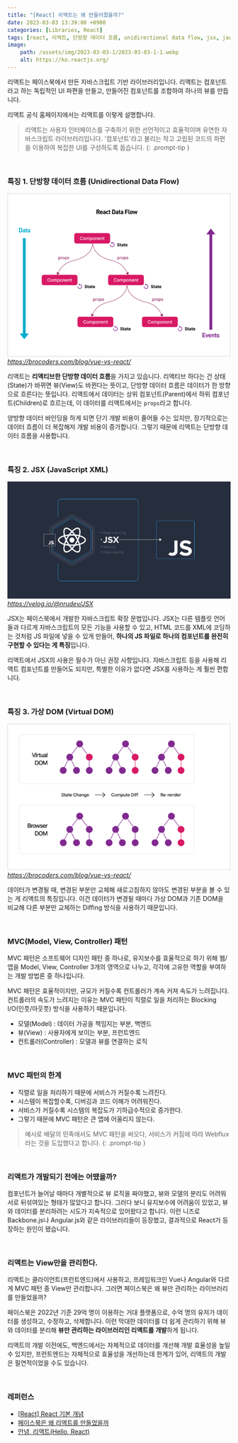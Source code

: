 ```yaml
---
title: "[React] 리액트는 왜 만들어졌을까?"
date: 2023-03-03 13:39:00 +0900
categories: [Libraries, React]
tags: [react, 리액트, 단방향 데이터 흐름, unidirectional data flow, jsx, javascript xml, virtual dom, 가상 dom, mvc pattern, mvc 패턴]
image:
    path: /assets/img/2023-03-03-1/2023-03-03-1-1.webp
    alt: https://ko.reactjs.org/
---
```


리액트는 페이스북에서 만든 자바스크립트 기반 라이브러리입니다. 리액트는 컴포넌트라고 하는 독립적인 UI 파편을 만들고, 만들어진 컴포넌트를 조합하여 하나의 뷰를 만듭니다.

리액트 공식 홈페이지에서는 리액트를 이렇게 설명합니다.

> 리액트는 사용자 인터페이스를 구축하기 위한 선언적이고 효율적이며 유연한 자바스크립트 라이브러리입니다. '컴포넌트'라고 불리는 작고 고립된 코드의 파편을 이용하여 복잡한 UI를 구성하도록 돕습니다.
{: .prompt-tip }

&nbsp;

### 특징 1. 단방향 데이터 흐름 (Unidirectional Data Flow)

![Unidirectional Data Flow](/assets/img/2023-03-03-1/2023-03-03-1-2.png)
_https://brocoders.com/blog/vue-vs-react/_

리액트는 **리액티브한 단방향 데이터 흐름**을 가지고 있습니다. 리액티브 하다는 건 상태(State)가 바뀌면 뷰(View)도 바뀐다는 뜻이고, 단방향 데이터 흐름은 데이터가 한 방향으로 흐른다는 뜻입니다. 리액트에서 데이터는 상위 컴포넌트(Parent)에서 하위 컴포넌트(Children)로 흐르는데, 이 데이터를 리액트에서는 `props`라고 합니다.

양방향 데이터 바인딩을 하게 되면 단기 개발 비용이 줄어들 수는 있지만, 장기적으로는 데이터 흐름이 더 복잡해저 개발 비용이 증가합니다. 그렇기 때문에 리액트는 단방향 데이터 흐름을 사용합니다.

&nbsp;

### 특징 2. JSX (JavaScript XML)

![JSX](/assets/img/2023-03-03-1/2023-03-03-1-3.png)
_https://velog.io/@nrudev/JSX_

JSX는 페이스북에서 개발한 자바스크립트 확장 문법입니다. JSX는 다른 템플릿 언어들과 다르게 자바스크립트의 모든 기능을 사용할 수 있고, HTML 코드를 XML에 코딩하는 것처럼 JS 파일에 넣을 수 있게 만들어, **하나의 JS 파일로 하나의 컴포넌트를 완전히 구현할 수 있다는 게 특징**입니다.

리액트에서 JSX의 사용은 필수가 아닌 권장 사항입니다. 자바스크립트 등을 사용해 리액트 컴포넌트를 만들어도 되지만, 특별한 이유가 없다면 JSX를 사용하는 게 훨씬 편합니다.

&nbsp;

### 특징 3. 가상 DOM (Virtual DOM)

![Virtual DOM](/assets/img/2023-03-03-1/2023-03-03-1-4.png)
_https://brocoders.com/blog/vue-vs-react/_

데이터가 변경될 때, 변경된 부분만 교체해 새로고침하지 않아도 변경된 부분을 볼 수 있는 게 리액트의 특징입니다. 이건 데이터가 변경될 때마다 가상 DOM과 기존 DOM을 비교해 다른 부분만 교체하는 Diffing 방식을 사용하기 때문입니다.

&nbsp;

### MVC(Model, View, Controller) 패턴

MVC 패턴은 소프트웨어 디자인 패턴 중 하나로, 유지보수를 효율적으로 하기 위해 웹/앱을 Model, View, Controller 3개의 영역으로 나누고, 각각에 고유한 역할을 부여하는 개발 방법론 중 하나입니다.

MVC 패턴은 효율적이지만, 규모가 커질수록 컨트롤러가 계속 커져 속도가 느려집니다. 컨트롤러의 속도가 느려지는 이유는 MVC 패턴이 직렬로 일을 처리하는 Blocking I/O(인풋/아웃풋) 방식을 사용하기 때문입니다.

- 모델(Model) : 데이터 가공을 책임지는 부분, 백엔드
- 뷰(View) : 사용자에게 보이는 부분, 프런트엔드
- 컨트롤러(Controller) : 모델과 뷰를 연결하는 로직

&nbsp;

### MVC 패턴의 한계

- 직렬로 일을 처리하기 때문에 서비스가 커질수록 느려진다.
- 시스템이 복잡할수록, 디버깅과 코드 이해가 어려워진다.
- 서비스가 커질수록 시스템의 복잡도가 기하급수적으로 증가한다.
- 그렇기 때문에 MVC 패턴은 큰 앱에 어울리지 않는다.

> 예시로 배달의 민족에서도 MVC 패턴을 써오다, 서비스가 커짐에 따라 Webflux라는 것을 도입했다고 합니다.
{: .prompt-tip }

&nbsp;

### 리액트가 개발되기 전에는 어땠을까?

컴포넌트가 늘어날 때마다 개별적으로 뷰 로직을 짜야했고, 뷰와 모델의 분리도 어려워 서로 뒤섞여있는 형태가 많았다고 합니다. 그러다 보니 유지보수에 어려움이 있었고, 뷰와 데이터를 분리하려는 시도가 지속적으로 있어왔다고 합니다. 이런 니즈로 Backbone.js나 Angular.js와 같은 라이브러리들이 등장했고, 결과적으로 React가 등장하는 원인이 됐습니다.

&nbsp;

### 리액트는 View만을 관리한다.

리액트는 클라이언트(프런트엔드)에서 사용하고, 프레임워크인 Vue나 Angular와 다르게 MVC 패턴 중 View만 관리합니다. 그러면 페이스북은 왜 뷰만 관리하는 라이브러리를 만들었을까?

페이스북은 2022년 기준 29억 명이 이용하는 거대 플랫폼으로, 수억 명의 유저가 데이터를 생성하고, 수정하고, 삭제합니다. 이런 막대한 데이터를 더 쉽게 관리하기 위해 뷰와 데이터를 분리해 **뷰만 관리하는 라이브러리인 리액트를 개발**하게 됩니다.

리액트의 개발 이전에도, 백엔드에서는 자체적으로 데이터를 개선해 개발 효율성을 높일 수 있지만, 프런트엔드는 자체적으로 효율성을 개선하는데 한계가 있어, 리액트의 개발은 필연적이었을 수도 있습니다.

&nbsp;

### 레퍼런스

- <a href="https://velog.io/@kim-jaemin420/React-%EA%B8%B0%EB%B3%B8-%EA%B0%9C%EB%85%90" target="_blank">[React] React 기본 개념</a>
- <a href="https://velog.io/@sunaaank/why-facebook-makes-react" target="_blank">페이스북은 왜 리액트를 만들었을까</a>
- <a href="https://blog.gaerae.com/2016/04/hello-react.html" target="_blank">안녕, 리액트(Hello, React)</a>
